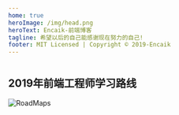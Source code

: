 ```yaml
---
home: true
heroImage: /img/head.png
heroText: Encaik-前端博客
tagline: 希望以后的自己能感谢现在努力的自己!
footer: MIT Licensed | Copyright © 2019-Encaik
---
```


#  

## 2019年前端工程师学习路线

![RoadMaps](/img/roadmaps.png)

